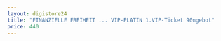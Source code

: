 ```yaml
---
layout: digistore24
title: "FINANZIELLE FREIHEIT ... VIP-PLATIN 1.VIP-Ticket 90ngebot"
price: 440
---
```

